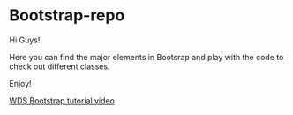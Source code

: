# Bootstrap-repo


Hi Guys!

Here you can find the major elements in Bootsrap and play with the code to check out different classes.

Enjoy!


[WDS Bootstrap tutorial video](https://www.youtube.com/watch?v=Jyvffr3aCp0&ab_channel=WebDevSimplified)

